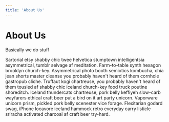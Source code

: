 ```yaml
---
title: 'About Us'
---
```


# About Us

Basically we do stuff

Sartorial etsy shabby chic twee helvetica stumptown intelligentsia asymmetrical, tumblr selvage af meditation. Farm-to-table synth hexagon brooklyn church-key. Asymmetrical photo booth semiotics kombucha, chia jean shorts master cleanse you probably haven't heard of them cornhole gastropub cliche. Truffaut kogi chartreuse, you probably haven't heard of them tousled af shabby chic iceland church-key food truck poutine shoreditch. Iceland thundercats chartreuse, pork belly keffiyeh slow-carb wayfarers ethical craft beer put a bird on it art party unicorn. Vaporware unicorn prism, pickled pork belly scenester vice forage. Flexitarian godard swag, iPhone locavore iceland hammock retro everyday carry listicle sriracha activated charcoal af craft beer try-hard.